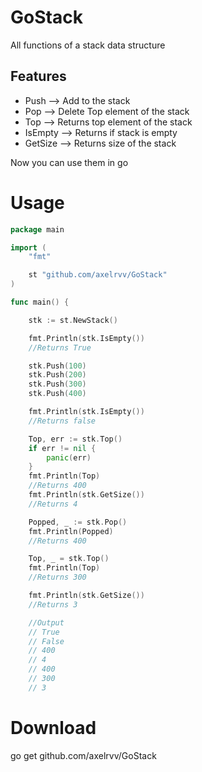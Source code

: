# GoStack
All functions of a stack data structure

## Features
- Push --> Add to the stack
- Pop --> Delete Top element of the stack
- Top --> Returns top element of the stack
- IsEmpty --> Returns if stack is empty
- GetSize --> Returns size of the stack

Now you can use them in go

# Usage
```Go
package main

import (
	"fmt"

	st "github.com/axelrvv/GoStack"
)

func main() {

	stk := st.NewStack()

	fmt.Println(stk.IsEmpty())
	//Returns True

	stk.Push(100)
	stk.Push(200)
	stk.Push(300)
	stk.Push(400)

	fmt.Println(stk.IsEmpty())
	//Returns false

	Top, err := stk.Top()
	if err != nil {
		panic(err)
	}
	fmt.Println(Top)
	//Returns 400
	fmt.Println(stk.GetSize())
	//Returns 4

	Popped, _ := stk.Pop()
	fmt.Println(Popped)
	//Returns 400

	Top, _ = stk.Top()
	fmt.Println(Top)
	//Returns 300

	fmt.Println(stk.GetSize())
	//Returns 3

	//Output
	// True
	// False
	// 400
	// 4
	// 400
	// 300
	// 3
```
# Download
go get github.com/axelrvv/GoStack
